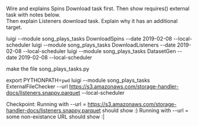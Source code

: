 
Wire and explains Spins Download task first. 
Then show requires() external task with notes below.  
Then explain Listeners download task. Explain why it has an additional target. 

luigi --module song_plays_tasks DownloadSpins --date 2019-02-08 --local-scheduler
luigi --module song_plays_tasks DownloadListeners --date 2019-02-08 --local-scheduler
luigi --module song_plays_tasks DatasetGen --date 2019-02-08 --local-scheduler

make the file song_plays_tasks.py 


export PYTHONPATH=`pwd` 
luigi --module song_plays_tasks ExternalFileChecker --url https://s3.amazonaws.com/storage-handler-docs/listeners.snappy.parquet --local-scheduler

Checkpoint:
    Running with --url = https://s3.amazonaws.com/storage-handler-docs/listeners.snappy.parquet should show :)
    Running with --url = some non-existance URL should show :| 


